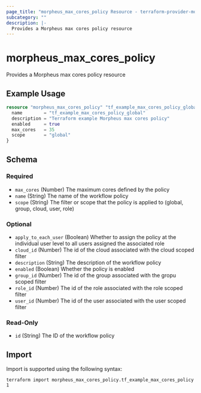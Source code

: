 ```yaml
---
page_title: "morpheus_max_cores_policy Resource - terraform-provider-morpheus"
subcategory: ""
description: |-
  Provides a Morpheus max cores policy resource
---
```


# morpheus_max_cores_policy

Provides a Morpheus max cores policy resource

## Example Usage

```terraform
resource "morpheus_max_cores_policy" "tf_example_max_cores_policy_global" {
  name        = "tf_example_max_cores_policy_global"
  description = "Terraform example Morpheus max cores policy"
  enabled     = true
  max_cores   = 35
  scope       = "global"
}
```

<!-- schema generated by tfplugindocs -->
## Schema

### Required

- `max_cores` (Number) The maximum cores defined by the policy
- `name` (String) The name of the workflow policy
- `scope` (String) The filter or scope that the policy is applied to (global, group, cloud, user, role)

### Optional

- `apply_to_each_user` (Boolean) Whether to assign the policy at the individual user level to all users assigned the associated role
- `cloud_id` (Number) The id of the cloud associated with the cloud scoped filter
- `description` (String) The description of the workflow policy
- `enabled` (Boolean) Whether the policy is enabled
- `group_id` (Number) The id of the group associated with the gropu scoped filter
- `role_id` (Number) The id of the role associated with the role scoped filter
- `user_id` (Number) The id of the user associated with the user scoped filter

### Read-Only

- `id` (String) The ID of the workflow policy

## Import

Import is supported using the following syntax:

```shell
terraform import morpheus_max_cores_policy.tf_example_max_cores_policy 1
```
